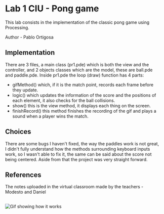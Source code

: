 # Lab 1 CIU - Pong game

This lab consists in the implementation of the classic pong game using Processing.

Author - Pablo Ortigosa

## Implementation

There are 3 files, a main class (pr1.pde) which is both the view and the controller, and 2 objects classes which are the model, these are ball.pde and paddle.pde. Inside pr1.pde the loop (draw) function has 4 parts:
* gifMethod() which, if it is the match point, records each frame before they update.
* logic() which updates the information of the score and the positions of each element, it also checks for the ball collisions.
* show() this is the view method, it displays each thing on the screen.
* finishRecord() this method finishes the recording of the gif and plays a sound when a player wins the match.

## Choices

There are some bugs I haven't fixed, the way the paddles work is not great, I didn't fully understand how the methods surrounding keyboard inputs work, so I wasn't able to fix it,  the same can be said about the score not being centered. Aside from that the project was very straight forward.

## References

The notes uploaded in the virtual classroom made by the teachers - Modesto and Daniel

## 

![Gif showing how it works](https://github.com/PabloOQ/pr1-CIU/blob/main/winner.gif)
